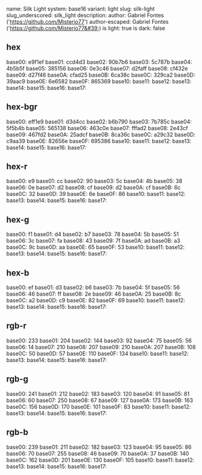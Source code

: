 name: Silk Light
system: base16
variant: light
slug: silk-light
slug_underscored: silk_light
description: 
author: Gabriel Fontes ('https://github.com/Misterio77')
author-escaped: Gabriel Fontes (&#39;https://github.com/Misterio77&#39;)
is light: true
is dark: false

## hex
base00: e9f1ef base01: ccd4d3 base02: 90b7b6 base03: 5c787b base04: 4b5b5f base05: 385156 base06: 0e3c46 base07: d2faff base08: cf432e base09: d27f46 base0A: cfad25 base0B: 6ca38c base0C: 329ca2 base0D: 39aac9 base0E: 6e6582 base0F: 865369
base10:  base11:  base12:  base13:  base14:  base15:  base16:  base17:  

## hex-bgr
base00: eff1e9 base01: d3d4cc base02: b6b790 base03: 7b785c base04: 5f5b4b base05: 565138 base06: 463c0e base07: fffad2 base08: 2e43cf base09: 467fd2 base0A: 25adcf base0B: 8ca36c base0C: a29c32 base0D: c9aa39 base0E: 82656e base0F: 695386
base10:  base11:  base12:  base13:  base14:  base15:  base16:  base17:  

## hex-r
base00: e9 base01: cc base02: 90 base03: 5c base04: 4b base05: 38 base06: 0e base07: d2 base08: cf base09: d2 base0A: cf base0B: 6c base0C: 32 base0D: 39 base0E: 6e base0F: 86
base10:  base11:  base12:  base13:  base14:  base15:  base16:  base17:  

## hex-g
base00: f1 base01: d4 base02: b7 base03: 78 base04: 5b base05: 51 base06: 3c base07: fa base08: 43 base09: 7f base0A: ad base0B: a3 base0C: 9c base0D: aa base0E: 65 base0F: 53
base10:  base11:  base12:  base13:  base14:  base15:  base16:  base17:  

## hex-b
base00: ef base01: d3 base02: b6 base03: 7b base04: 5f base05: 56 base06: 46 base07: ff base08: 2e base09: 46 base0A: 25 base0B: 8c base0C: a2 base0D: c9 base0E: 82 base0F: 69
base10:  base11:  base12:  base13:  base14:  base15:  base16:  base17:  

## rgb-r
base00: 233 base01: 204 base02: 144 base03: 92 base04: 75 base05: 56 base06: 14 base07: 210 base08: 207 base09: 210 base0A: 207 base0B: 108 base0C: 50 base0D: 57 base0E: 110 base0F: 134
base10:  base11:  base12:  base13:  base14:  base15:  base16:  base17:  

## rgb-g
base00: 241 base01: 212 base02: 183 base03: 120 base04: 91 base05: 81 base06: 60 base07: 250 base08: 67 base09: 127 base0A: 173 base0B: 163 base0C: 156 base0D: 170 base0E: 101 base0F: 83
base10:  base11:  base12:  base13:  base14:  base15:  base16:  base17:  

## rgb-b
base00: 239 base01: 211 base02: 182 base03: 123 base04: 95 base05: 86 base06: 70 base07: 255 base08: 46 base09: 70 base0A: 37 base0B: 140 base0C: 162 base0D: 201 base0E: 130 base0F: 105
base10:  base11:  base12:  base13:  base14:  base15:  base16:  base17: 
